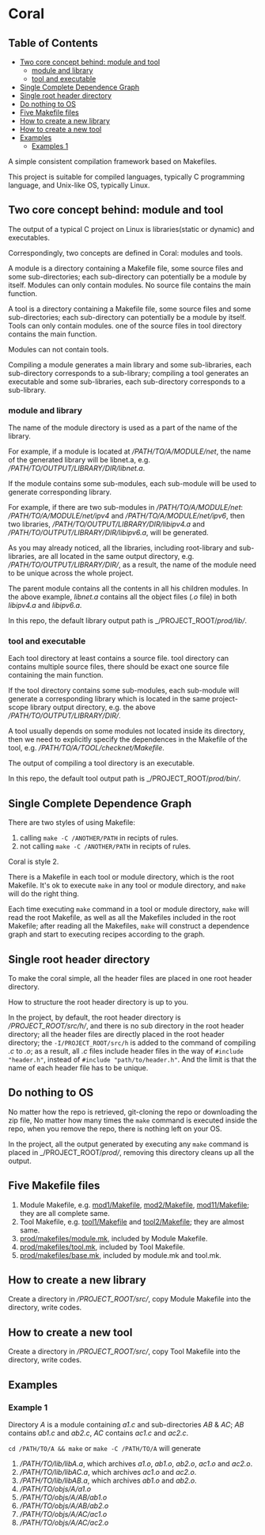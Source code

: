 # Coral

## Table of Contents

- [Two core concept behind: module and tool](#Two-core-concept-behind-module-and-tool)
    - [module and library](#module-and-library)
    - [tool and executable](#tool-and-executable)
- [Single Complete Dependence Graph](#Single-Complete-Dependence-Graph)
- [Single root header directory](#Single-root-header-directory)
- [Do nothing to OS](#Do-nothing-to-OS)
- [Five Makefile files](#Five-Makefile-files)
- [How to create a new library](#How-to-create-a-new-library)
- [How to create a new tool](#How-to-create-a-new-tool)
- [Examples](#Examples)
    - [Examples 1](#Examples-1)

A simple consistent compilation framework based on Makefiles.

This project is suitable for compiled languages, typically C programming language, and Unix-like OS, typically Linux.

## Two core concept behind: module and tool

The output of a typical C project on Linux is libraries(static or dynamic) and executables.

Correspondingly, two concepts are defined in Coral: modules and tools.

A module is a directory containing a Makefile file, some source files and some sub-directories; each sub-directory can potentially be a module by itself.
Modules can only contain modules.
No source file contains the main function.

A tool is a directory containing a Makefile file, some source files and some sub-directories; each sub-directory can potentially be a module by itself.
Tools can only contain modules.
one of the source files in tool directory contains the main function.

Modules can not contain tools.

Compiling a module generates a main library and some sub-libraries, each sub-directory corresponds to a sub-library; compiling a tool generates an executable and some sub-libraries, each sub-directory corresponds to a sub-library.

### module and library

The name of the module directory is used as a part of the name of the library.

For example, if a module is located at _/PATH/TO/A/MODULE/net_, the name of the generated library will be libnet.a, e.g. _/PATH/TO/OUTPUT/LIBRARY/DIR/libnet.a_.

If the module contains some sub-modules, each sub-module will be used to generate corresponding library.

For example, if there are two sub-modules in _/PATH/TO/A/MODULE/net_: _/PATH/TO/A/MODULE/net/ipv4_ and _/PATH/TO/A/MODULE/net/ipv6_, then two libraries, _/PATH/TO/OUTPUT/LIBRARY/DIR/libipv4.a_ and _/PATH/TO/OUTPUT/LIBRARY/DIR/libipv6.a_, will be generated.

As you may already noticed, all the libraries, including root-library and sub-libraries, are all located in the same output directory, e.g. _/PATH/TO/OUTPUT/LIBRARY/DIR/_, as a result, the name of the module need to be unique across the whole project.

The parent module contains all the contents in all his children modules.
In the above example, _libnet.a_ contains all the object files (_.o_ file) in both _libipv4.a_ and _libipv6.a_.

In this repo, the default library output path is _/PROJECT_ROOT/_prod/lib/_.

### tool and executable

Each tool directory at least contains a source file. tool directory can contains multiple source files, there should be exact one source file containing the main function.

If the tool directory contains some sub-modules, each sub-module will generate a corresponding library which is located in the same project-scope library output directory, e.g. the above _/PATH/TO/OUTPUT/LIBRARY/DIR/_.

A tool usually depends on some modules not located inside its directory, then we need to explicitly specify the dependences in the Makefile of the tool, e.g. _/PATH/TO/A/TOOL/checknet/Makefile_.

The output of compiling a tool directory is an executable.

In this repo, the default tool output path is _/PROJECT_ROOT/_prod/bin/_.

## Single Complete Dependence Graph

There are two styles of using Makefile:
1. calling `make -C /ANOTHER/PATH` in recipts of rules.
2. not calling `make -C /ANOTHER/PATH` in recipts of rules.

Coral is style 2.

There is a Makefile in each tool or module directory, which is the root Makefile.
It's ok to execute `make` in any tool or module directory, and `make` will do the right thing.

Each time executing `make` command in a tool or module directory, `make` will read the root Makefile, as well as all the Makefiles included in the root Makefile; after reading all the Makefiles, `make` will construct a dependence graph and start to executing recipes according to the graph.

## Single root header directory

To make the coral simple, all the header files are placed in one root header directory.

How to structure the root header directory is up to you.

In the project, by default, the root header directory is _/PROJECT_ROOT/src/h/_, and there is no sub directory in the root header directory; all the header files are directly placed in the root header directory; the `-I/PROJECT_ROOT/src/h` is added to the command of compiling _.c_ to _.o_; as a result, all _.c_ files include header files in the way of `#include "header.h"`, instead of `#include "path/to/header.h"`. And the limit is that the name of each header file has to be unique.

## Do nothing to OS

No matter how the repo is retrieved, git-cloning the repo or downloading the zip file, No matter how many times the `make` command is executed inside the repo, when you remove the repo, there is nothing left on your OS.

In the project, all the output generated by executing any `make` command is placed in _/PROJECT_ROOT/_prod/_, removing this directory cleans up all the output.

## Five Makefile files

1. Module Makefile, e.g. [mod1/Makefile](https://github.com/20plus1/coral/blob/master/src/mod1/Makefile), [mod2/Makefile](https://github.com/20plus1/coral/blob/master/src/mod2/Makefile), [mod11/Makefile](https://github.com/20plus1/coral/blob/master/src/mod1/mod11/Makefile); they are all complete same.
2. Tool Makefile, e.g. [tool1/Makefile](https://github.com/20plus1/coral/blob/master/src/tool1/Makefile) and [tool2/Makefile](https://github.com/20plus1/coral/blob/master/src/tool2/Makefile); they are almost same.
3. [prod/makefiles/module.mk](https://github.com/20plus1/coral/blob/master/prod/makefiles/module.mk), included by Module Makefile.
4. [prod/makefiles/tool.mk](https://github.com/20plus1/coral/blob/master/prod/makefiles/tool.mk), included by Tool Makefile.
5. [prod/makefiles/base.mk](https://github.com/20plus1/coral/blob/master/prod/makefiles/base.mk), included by module.mk and tool.mk.

## How to create a new library

Create a directory in _/PROJECT_ROOT/src/_, copy Module Makefile into the directory, write codes.

## How to create a new tool

Create a directory in _/PROJECT_ROOT/src/_, copy Tool Makefile into the directory, write codes.

## Examples

### Example 1
Directory _A_ is a module containing _a1.c_ and sub-directories _AB_ & _AC_; _AB_ contains _ab1.c_ and _ab2.c_, _AC_ contains _ac1.c_ and _ac2.c_.

`cd /PATH/TO/A && make` or `make -C /PATH/TO/A` will generate
1. _/PATH/TO/lib/libA.a_, which archives _a1.o_, _ab1.o_, _ab2.o_, _ac1.o_ and _ac2.o_.
2. _/PATH/TO/lib/libAC.a_, which archives _ac1.o_ and _ac2.o_.
3. _/PATH/TO/lib/libAB.a_, which archives _ab1.o_ and _ab2.o_.
4. _/PATH/TO/objs/A/a1.o_
5. _/PATH/TO/objs/A/AB/ab1.o_
5. _/PATH/TO/objs/A/AB/ab2.o_
5. _/PATH/TO/objs/A/AC/ac1.o_
5. _/PATH/TO/objs/A/AC/ac2.o_

